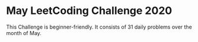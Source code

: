 
# May LeetCoding Challenge 2020<br>
This Challenge is beginner-friendly.
It consists of 31 daily problems over the month of May.
